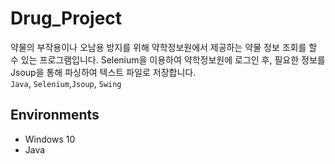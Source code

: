 # Drug_Project
약물의 부작용이나 오남용 방지를 위해 약학정보원에서 제공하는 약물 정보 조회를 할 수 있는 프로그램입니다.
Selenium을 이용하여 약학정보원에 로그인 후, 필요한 정보를 Jsoup을 통해 파싱하여 텍스트 파일로 저장합니다.   
`Java`, `Selenium`,`Jsoup`, `Swing`   

## Environments
- Windows 10
- Java
